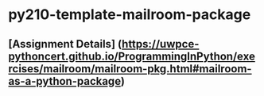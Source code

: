 # py210-template-mailroom-package

## [Assignment Details] (https://uwpce-pythoncert.github.io/ProgrammingInPython/exercises/mailroom/mailroom-pkg.html#mailroom-as-a-python-package)

